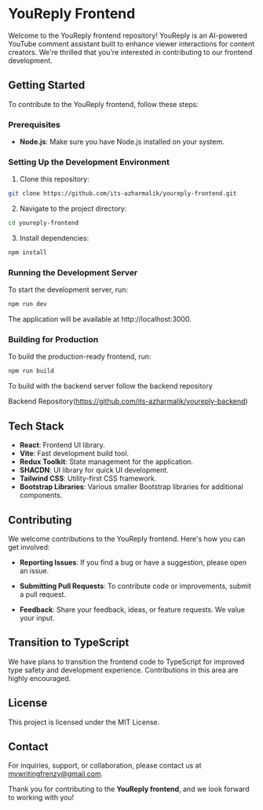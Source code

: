 # YouReply Frontend

Welcome to the YouReply frontend repository! YouReply is an AI-powered YouTube
comment assistant built to enhance viewer interactions for content creators.
We're thrilled that you're interested in contributing to our frontend
development.

## Getting Started

To contribute to the YouReply frontend, follow these steps:

### Prerequisites

- **Node.js**: Make sure you have Node.js installed on your system.

### Setting Up the Development Environment

1. Clone this repository:

```bash
git clone https://github.com/its-azharmalik/youreply-frontend.git
```

2. Navigate to the project directory:

```bash
cd youreply-frontend
```

3. Install dependencies:

```bash
npm install
```

### Running the Development Server

To start the development server, run:

```bash
npm run dev
```

The application will be available at http://localhost:3000.

### Building for Production

To build the production-ready frontend, run:

```bash
npm run build
```

To build with the backend server follow the backend repository

Backend Repository(https://github.com/its-azharmalik/youreply-backend)

## Tech Stack

- **React**: Frontend UI library.
- **Vite**: Fast development build tool.
- **Redux Toolkit**: State management for the application.
- **SHACDN**: UI library for quick UI development.
- **Tailwind CSS**: Utility-first CSS framework.
- **Bootstrap Libraries**: Various smaller Bootstrap libraries for additional
  components.

## Contributing

We welcome contributions to the YouReply frontend. Here's how you can get
involved:

- **Reporting Issues**: If you find a bug or have a suggestion, please open an
  issue.

- **Submitting Pull Requests**: To contribute code or improvements, submit a
  pull request.

- **Feedback**: Share your feedback, ideas, or feature requests. We value your
  input.

## Transition to TypeScript

We have plans to transition the frontend code to TypeScript for improved type
safety and development experience. Contributions in this area are highly
encouraged.

## License

This project is licensed under the MIT License.

## Contact

For inquiries, support, or collaboration, please contact us at
mywritingfrenzy@gmail.com.

Thank you for contributing to the **YouReply frontend**, and we look forward to
working with you!
